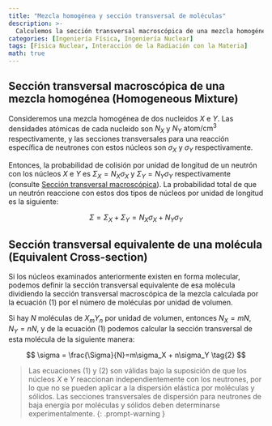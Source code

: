 ```yaml
---
title: "Mezcla homogénea y sección transversal de moléculas"
description: >-
  Calculemos la sección transversal macroscópica de una mezcla homogénea que contiene dos o más nucleidos.
categories: [Ingeniería Física, Ingeniería Nuclear]
tags: [Física Nuclear, Interacción de la Radiación con la Materia]
math: true
---
```

## Sección transversal macroscópica de una mezcla homogénea (Homogeneous Mixture)
Consideremos una mezcla homogénea de dos nucleidos $X$ e $Y$. Las densidades atómicas de cada nucleido son $N_X$ y $N_Y$ $\text{atom/cm}^3$ respectivamente, y las secciones transversales para una reacción específica de neutrones con estos núcleos son $\sigma_X$ y $\sigma_Y$ respectivamente.

Entonces, la probabilidad de colisión por unidad de longitud de un neutrón con los núcleos $X$ e $Y$ es $\Sigma_X=N_X\sigma_X$ y $\Sigma_Y=N_Y\sigma_Y$ respectivamente (consulte [Sección transversal macroscópica](/posts/Neutron-Interactions-and-Cross-sections/#sección-transversal-macroscópica)). La probabilidad total de que un neutrón reaccione con estos dos tipos de núcleos por unidad de longitud es la siguiente:

$$ \Sigma = \Sigma_X + \Sigma_Y = N_X\sigma_X + N_Y\sigma_Y \tag{1}$$

## Sección transversal equivalente de una molécula (Equivalent Cross-section)
Si los núcleos examinados anteriormente existen en forma molecular, podemos definir la sección transversal equivalente de esa molécula dividiendo la sección transversal macroscópica de la mezcla calculada por la ecuación (1) por el número de moléculas por unidad de volumen.

Si hay $N$ moléculas de $X_mY_n$ por unidad de volumen, entonces $N_X=mN$, $N_Y=nN$, y de la ecuación (1) podemos calcular la sección transversal de esta molécula de la siguiente manera:

$$ \sigma = \frac{\Sigma}{N}=m\sigma_X + n\sigma_Y \tag{2} $$

> Las ecuaciones (1) y (2) son válidas bajo la suposición de que los núcleos $X$ e $Y$ reaccionan independientemente con los neutrones, por lo que no se pueden aplicar a la dispersión elástica por moléculas y sólidos.
> Las secciones transversales de dispersión para neutrones de baja energía por moléculas y sólidos deben determinarse experimentalmente.
{: .prompt-warning }